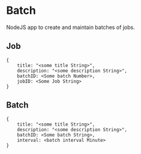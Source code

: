 # Batch
NodeJS app to create and maintain batches of jobs.

## Job
```
{
    title: "<some title String>",
    description: "<some description String>",
    batchID: <Some batch Number>,
    jobID: <Some Job String>
}
```

## Batch
```
{
    title: "<some title String>",
    description: "<some description String>",
    batchID: <Some batch String>, 
    interval: <batch interval Minute>
}
```